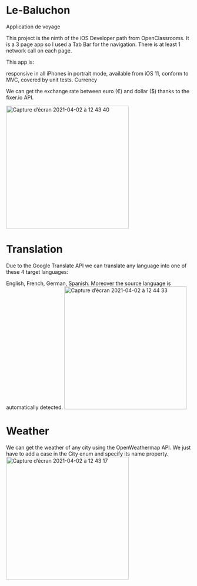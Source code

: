 # Le-Baluchon
Application de voyage 

This project is the ninth of the iOS Developer path from OpenClassrooms.
It is a 3 page app so I used a Tab Bar for the navigation. There is at least 1 network call on each page.

This app is:

responsive in all iPhones in portrait mode,
available from iOS 11,
conform to MVC,
covered by unit tests.
Currency

We can get the exchange rate between euro (€) and dollar ($) thanks to the fixer.io API.

<img width="333" alt="Capture d’écran 2021-04-02 à 12 43 40" src="https://user-images.githubusercontent.com/59175268/113409357-64871180-93b1-11eb-9905-f5475feed950.png">

# Translation

Due to the Google Translate API we can translate any language into one of these 4 target languages:

English,
French,
German,
Spanish.
Moreover the source language is automatically detected.
<img width="333" alt="Capture d’écran 2021-04-02 à 12 44 33" src="https://user-images.githubusercontent.com/59175268/113409457-97310a00-93b1-11eb-8fc1-53617499646a.png">

# Weather

We can get the weather of any city using the OpenWeathermap API. We just have to add a case in the City enum and specify its name property.
<img width="333" alt="Capture d’écran 2021-04-02 à 12 43 17" src="https://user-images.githubusercontent.com/59175268/113409531-c6e01200-93b1-11eb-8cbf-05471718e21d.png">


